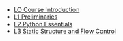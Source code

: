 * [LO Course Introduction](https://docs.google.com/presentation/d/1rtWhd2PIU48BLYqmANxlkTkuZBDpC5WjsWkmp8TzJQE/edit?usp=sharing)
* [L1 Preliminaries](L1_Python_Preliminaries.slides.html)
* [L2 Python Essentials](L2_Python_Essentials.slides.html)
* [L3 Static Structure and Flow Control](L3_Static_Structure_and_Flow_Control.slides.html)
